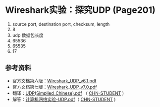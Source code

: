 # Wireshark实验：探究UDP (Page201)
1. source port, destination port, checksum, length
2. 8
3. udp 数据包长度
4. 65536
5. 65535
6. 17

## 参考资料
* 官方文档第六版：[Wireshark_UDP_v6.1.pdf](https://github.com/moranzcw/Computer-Networking-A-Top-Down-Approach-NOTES/blob/master/WiresharkLab/Wireshark实验-UDP/Wireshark_UDP_v6.1.pdf)
* 官方文档第七版：[Wireshark_UDP_v7.0.pdf](https://github.com/moranzcw/Computer-Networking-A-Top-Down-Approach-NOTES/blob/master/WiresharkLab/Wireshark实验-UDP/Wireshark_UDP_v7.0.pdf)
* 翻译：[UDP(Simplied_Chinese).pdf](https://github.com/moranzcw/Computer-Networking-A-Top-Down-Approach-NOTES/blob/master/WiresharkLab/Wireshark实验-UDP/UDP(Simplied_Chinese).pdf) （ [CHN-STUDENT](https://github.com/chn-student) )
* 解答：[计算机网络实验-UDP.pdf](https://github.com/moranzcw/Computer-Networking-A-Top-Down-Approach-NOTES/blob/master/WiresharkLab/Wireshark实验-UDP/计算机网络实验-UDP.pdf)（ [CHN-STUDENT](https://github.com/chn-student) )